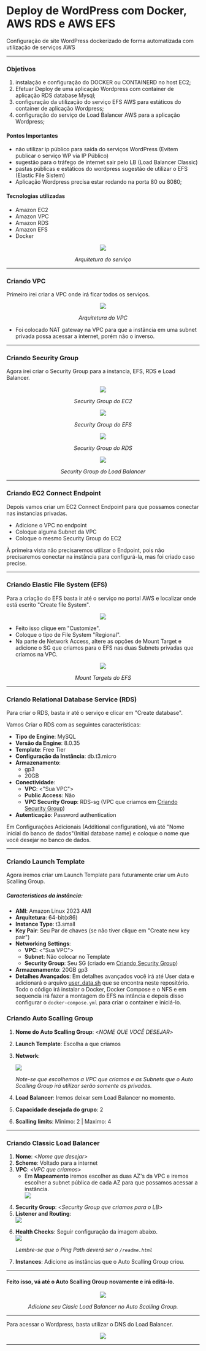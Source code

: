 # Deploy de WordPress com Docker, AWS RDS e AWS EFS

<p>Configuração de site WordPress dockerizado de forma automatizada com utilização de serviços AWS</p>

---

### Objetivos

1. instalação e configuração do DOCKER ou CONTAINERD no host EC2;
2. Efetuar Deploy de uma aplicação Wordpress com container de aplicação RDS database Mysql;
3. configuração da utilização do serviço EFS AWS para estáticos do container de aplicação Wordpress;
4. configuração do serviço de Load Balancer AWS para a aplicação Wordpress;

#### Pontos Importantes

* não utilizar ip público para saída do serviços WordPress (Evitem publicar o serviço WP via IP Público)
* sugestão para o tráfego de internet sair pelo LB (Load Balancer Classic)
* pastas públicas e estáticos do wordpress sugestão de utilizar o EFS (Elastic File Sistem)
* Aplicação Wordpress precisa estar rodando na porta 80 ou 8080;

#### Tecnologias utilizadas

* Amazon EC2 
* Amazon VPC
* Amazon RDS
* Amazon EFS
* Docker

<div align="center">
    <img src="src/wp_architecture.png" />
    <p><em>Arquitetura do serviço</em></p>
</div>

---

### Criando VPC

Primeiro irei criar a VPC onde irá ficar todos os serviços.

<div align="center">
    <img src="src/vpc.png" />
    <p><em>Arquitetura do VPC</em></p>
</div>

* Foi colocado NAT gateway na VPC para que a instância em uma subnet privada possa acessar a internet, porém não o inverso.

---

### Criando Security Group

Agora irei criar o Security Group para a instancia, EFS, RDS e Load Balancer.

<div align="center">
    <img src="src/ec2-sg.png" />
    <p><em>Security Group do EC2</em></p>
</div>

<div align="center">
    <img src="src/efs-sg.png" />
    <p><em>Security Group do EFS</em></p>
</div>

<div align="center">
    <img src="src/rds-sg.png" />
    <p><em>Security Group do RDS</em></p>
</div>

<div align="center">
    <img src="src/lb-sg.png" />
    <p><em>Security Group do Load Balancer</em></p>
</div>

---


### Criando EC2 Connect Endpoint

Depois vamos criar um EC2 Connect Endpoint para que possamos conectar nas instancias privadas.
* Adicione o VPC no endpoint
* Coloque alguma Subnet da VPC
* Coloque o mesmo Security Group do EC2

<p>À primeira vista não precisaremos utilizar o Endpoint, pois não precisaremos conectar na instância para configurá-la, mas foi criado caso precise.</p>

---

### Criando Elastic File System (EFS)

Para a criação do EFS basta ir até o serviço no portal AWS e localizar onde está escrito "Create file System".

<div align="center">
    <img src="src/efs-create.png" />
</div>

* Feito isso clique em "Customize".
* Coloque o tipo de File System "Regional".
* Na parte de Network Access, altere as opções de Mount Target e adicione o SG que criamos para o EFS nas duas Subnets privadas que criamos na VPC.

<div align="center">
    <img src="src/mount-targets.png" />
    <p><em>Mount Targets do EFS</em></p>
</div>

---

### Criando Relational Database Service (RDS)

Para criar o RDS, basta ir até o serviço e clicar em "Create database".

Vamos Criar o RDS com as seguintes características:

* **Tipo de Engine**: MySQL
* **Versão da Engine**: 8.0.35
* **Template**: Free Tier
* **Configuração da Instância**: db.t3.micro
* **Armazenamento**: 
    * gp3
    * 20GB
* **Conectividade**:
    * **VPC**: <"Sua VPC">
    * **Public Access**: Não
    * **VPC Security Group**: RDS-sg (VPC que criamos em [Criando Security Group](#criando-security-group))
* **Autenticação**: Password authentication

Em Configurações Adicionais (Additional configuration), vá até "Nome inicial do banco de dados"(Initial database name) e coloque o nome que você desejar no banco de dados.

---

### Criando Launch Template

Agora iremos criar um Launch Template para futuramente criar um Auto Scalling Group.

##### Caracteristicas da instância:

* **AMI**: Amazon Linux 2023 AMI
* **Arquitetura**: 64-bit(x86)
* **Instance Type**: t3.small
* **Key Pair**: Seu Par de chaves (se não tiver clique em "Create new key pair")
* **Networking Settings**:
    * **VPC**: <"Sua VPC">
    * **Subnet**: Não colocar no Template
    * **Security Group**: Seu SG (criado em [Criando Security Group](#criando-security-group))
* **Armazenamento**: 20GB gp3
* **Detalhes Avançados**: Em detalhes avançados você irá até User data e adicionará o arquivo [user_data.sh](/user_data.sh) que se encontra neste repositório. Todo o código irá instalar o Docker, Docker Compose e o NFS e em sequencia irá fazer a montagem do EFS na intância e depois disso configurar o `docker-compose.yml` para criar o container e iniciá-lo.

### Criando Auto Scalling Group

1. **Nome do Auto Scalling Group**: <*NOME QUE VOCÊ DESEJAR*>
2. **Launch Template**: Escolha a que criamos
3. **Network**:

    <div align="left">
        <img src="src/asg.png" />
        <p><em>Note-se que escolhemos a VPC que criamos e as Subnets que o Auto Scalling Group irá utilizar serão somente as privadas.</em></p>
    </div>
4. **Load Balancer**: Iremos deixar sem Load Balancer no momento.
5. **Capacidade desejada do grupo**: 2
6. **Scalling limits**: Minimo: 2 | Maximo: 4
---

### Criando Classic Load Balancer

1. **Nome**: <*Nome que desejar*>
2. **Scheme**: Voltado para a internet
3. **VPC**: <*VPC que criamos*>
    * Em **Mapeamento** iremos escolher as duas AZ's da VPC e iremos escolher a subnet pública de cada AZ para que possamos acessar a instância.
        <div align="left">
            <img src="src/lb.png" />
            <p><em></em></p>
        </div>
4. **Security Group**: <*Security Group que criamos para o LB*>
5. **Listener and Routing**:
        <div align="left">
            <img src="src/listener.png" />
            <p><em></em></p>
        </div>
6. **Health Checks**: Seguir configuração da imagem abaixo.
        <div align="left">
            <img src="src/health-check.png" />
            <p><em>Lembre-se que o Ping Path deverá ser o `/readme.html`</em></p>
        </div>
7. **Instances**: Adicione as instâncias que o Auto Scalling Group criou.
---
#### Feito isso, vá até o Auto Scalling Group novamente e irá editá-lo.
<div align="center">
    <img src="src/asg-lb.png">
    <p><em>Adicione seu Clasic Load Balancer no Auto Scalling Group.</em></p>
</div>

---
Para acessar o Wordpress, basta utilizar o DNS do Load Balancer.

<div align="center">
    <img src="src/lb-dns.png">
    <p><em></em></p>
</div>

---